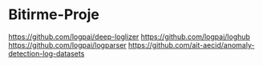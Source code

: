 # Bitirme-Proje
https://github.com/logpai/deep-loglizer
https://github.com/logpai/loghub
https://github.com/logpai/logparser
https://github.com/ait-aecid/anomaly-detection-log-datasets
